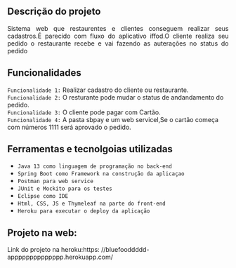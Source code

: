 ## Descrição do projeto 

<p align="justify">
Sistema web que  restaurentes e clientes conseguem realizar seus cadastros.É parecido com  fluxo do  aplicativo iffod.O cliente realiza seu pedido o restaurante recebe e vai fazendo as auterações no status do pedido
 <img>

</p>



## Funcionalidades
 `Funcionalidade 1:` Realizar cadastro do cliente ou restaurante.
 <br>
 `Funcionalidade 2:` O resturante pode mudar o status de andandamento do pedido.
  <br>
 `Funcionalidade 3:` O cliente pode pagar  com Cartão.
  <br>
  `Funcionalidade 4:` A pasta sbpay e um web servicel,Se o cartão começa com números 1111 será aprovado o pedido.
  <br>


## Ferramentas e tecnolgoias utilizadas

- ``Java 13 como linguagem de programação no back-end``
- ``Spring Boot como Framework na construção da aplicaçao``
- ``Postman para web service``
- ``JUnit e Mockito para os testes``
- ``Eclipse como IDE``
- ``Html, CSS, JS e Thymeleaf na parte do front-end``
- ``Heroku para executar o deploy da aplicação``

## Projeto na web:
<p>
Link do projeto na heroku:https: //bluefooddddd-apppppppppppppp.herokuapp.com/
</p>


###
